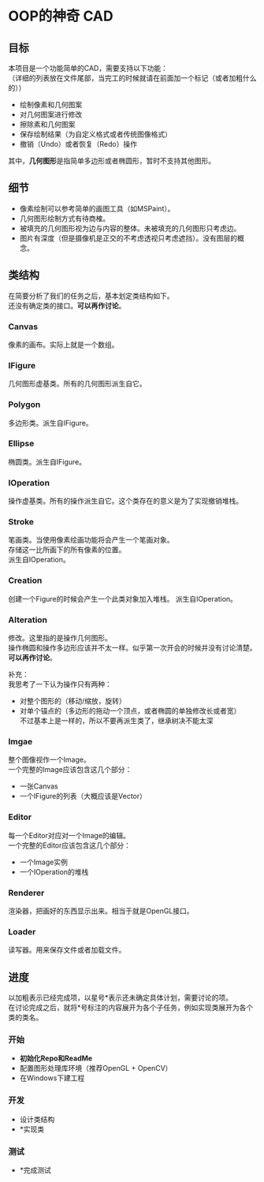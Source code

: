 # OOP的神奇 CAD

## 目标

本项目是一个功能简单的CAD，需要支持以下功能：  
（详细的列表放在文件尾部，当完工的时候就请在前面加一个标记（或者加粗什么的））  

- 绘制像素和几何图案
- 对几何图案进行修改
- 擦除素和几何图案
- 保存绘制结果（为自定义格式或者传统图像格式）
- 撤销（Undo）或者恢复（Redo）操作

其中，**几何图形**是指简单多边形或者椭圆形，暂时不支持其他图形。

## 细节

- 像素绘制可以参考简单的画图工具（如MSPaint）。
- 几何图形绘制方式有待商榷。
- 被填充的几何图形视为边与内容的整体。未被填充的几何图形只考虑边。
- 图片有深度（但是摄像机是正交的不考虑透视只考虑遮挡）。没有图层的概念。

## 类结构

在简要分析了我们的任务之后，基本划定类结构如下。  
还没有确定类的接口。**可以再作讨论**。

### Canvas

像素的画布。实际上就是一个数组。

### IFigure

几何图形虚基类。所有的几何图形派生自它。

### Polygon

多边形类。派生自IFigure。

### Ellipse

椭圆类。派生自IFigure。

### IOperation

操作虚基类。所有的操作派生自它。这个类存在的意义是为了实现撤销堆栈。

### Stroke

笔画类。当使用像素绘画功能将会产生一个笔画对象。  
存储这一比所画下的所有像素的位置。  
派生自IOperation。

### Creation
创建一个Figure的时候会产生一个此类对象加入堆栈。
派生自IOperation。

### Alteration

修改。这里指的是操作几何图形。  
操作椭圆和操作多边形应该并不太一样。似乎第一次开会的时候并没有讨论清楚。**可以再作讨论**。  

补充：  
我思考了一下认为操作只有两种：  
- 对整个图形的（移动/缩放，旋转）  
- 对单个锚点的（多边形的拖动一个顶点，或者椭圆的单独修改长或者宽）  
不过基本上是一样的，所以不要再派生类了，继承树决不能太深  

### Imgae

整个图像视作一个Image。  
一个完整的Image应该包含这几个部分：
- 一张Canvas
- 一个IFigure的列表（大概应该是Vector）

### Editor

每一个Editor对应对一个Image的编辑。  
一个完整的Editor应该包含这几个部分：
- 一个Image实例
- 一个IOperation的堆栈

### Renderer

渲染器，把画好的东西显示出来。相当于就是OpenGL接口。

### Loader

读写器。用来保存文件或者加载文件。

## 进度

以加粗表示已经完成项，以星号\*表示还未确定具体计划，需要讨论的项。  
在讨论完成之后，就将\*号标注的内容展开为各个子任务，例如实现类展开为各个类的类名。

### 开始

- **初始化Repo和ReadMe**
- 配置图形处理库环境（推荐OpenGL + OpenCV）
- 在Windows下建工程

### 开发

- 设计类结构
- *实现类

### 测试

- *完成测试


